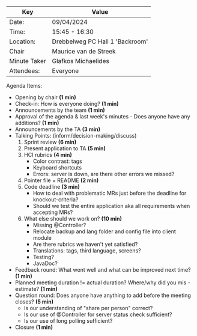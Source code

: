 | Key          | Value                           |
|--------------|---------------------------------|
| Date:        | 09/04/2024                      |
| Time:        | 15:45 - 16:30                   |
| Location:    | Drebbelweg PC Hall 1 'Backroom' |
| Chair        | Maurice van de Streek           |
| Minute Taker | Glafkos Michaelides             |
| Attendees:   | Everyone                        |
Agenda Items:
- Opening by chair **(1 min)**
- Check-in: How is everyone doing? **(1 min)**
- Announcements by the team **(1 min)**
- Approval of the agenda & last week's minutes - Does anyone have any additions? **(1 min)**
- Announcements by the TA **(3 min)**
- Talking Points: (inform/decision-making/discuss)
  1. Sprint review **(6 min)**
  2. Present application to TA **(5 min)**
  3. HCI rubrics **(4 min)**
     - Color contrast: tags
     - Keyboard shortcuts
     - Errors: server is down, are there other errors we missed?
  4. Pointer file + README **(2 min)**
  5. Code deadline **(3 min)**
     - How to deal with problematic MRs just before the deadline for knockout-criteria?
     - Should we test the entire application aka all requirements when accepting MRs?
  6. What else should we work on? **(10 min)**
     - Missing @Controller?
     - Relocate backup and lang folder and config file into client module
     - Are there rubrics we haven't yet satisfied?
     - Translations: tags, third language, screens?
     - Testing?
     - JavaDoc?
- Feedback round: What went well and what can be improved next time? **(1 min)**
- Planned meeting duration != actual duration? Where/why did you mis -estimate? **(1 min)**
- Question round: Does anyone have anything to add before the meeting closes? **(5 min)**
    - Is our understanding of "share per person" correct?
    - Is our use of @Controller for server status check sufficient?
    - Is our use of long polling sufficient?
- Closure **(1 min)**
